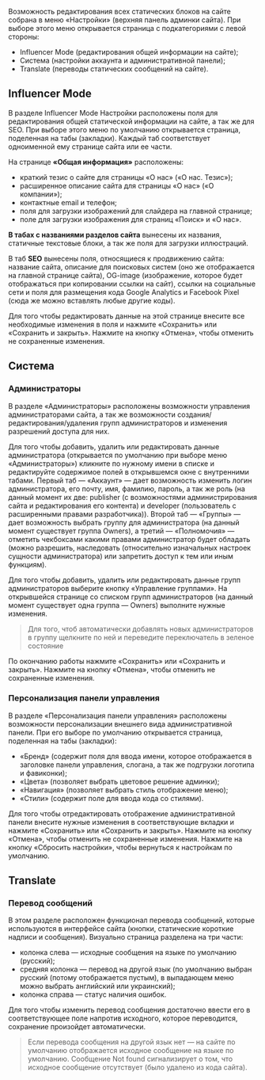 Возможность редактирования всех статических блоков на сайте собрана в меню «Настройки» (верхняя панель админки сайта). При выборе этого меню открывается страница с подкатегориями с левой стороны:

- Influencer Mode (редактирования общей информации на сайте);
- Система (настройки аккаунта и административной панели);
- Translate (переводы статических сообщений на сайте).

## Influencer Mode

В разделе Influencer Mode Настройки расположены поля для редактирования общей статической информации на сайте, а так же для SEO. При выборе этого меню по умолчанию открывается страница, поделенная на табы (закладки). Каждый таб соответствует одноименной ему странице сайта или ее части. 

На странице **«Общая информация»** расположены:
- краткий тезис о сайте для страницы «О нас» («О нас. Тезис»);
- расширенное описание сайта для страницы «О нас» («О компании»);
- контактные email и телефон;
- поля для загрузки изображений для слайдера на главной странице;
- поле для загрузки изображения для страниц «Поиск» и «О нас».

**В табах с названиями разделов сайта** вынесены их названия, статичные текстовые блоки, а так же поля для загрузки иллюстраций.

В таб **SEO** вынесены поля, относящиеся к продвижению сайта: название сайта, описание для поисковых систем (оно же отображается на главной странице сайта), OG-image (изображение, которое будет отображаться при копировании ссылки на сайт), ссылки на социальные сети и поля для размещения кода Google Analytics и Facebook Pixel (сюда же можно вставлять любые другие коды).

Для того чтобы редактировать данные на этой странице внесите все необходимые изменения в поля и нажмите «Сохранить» или «Сохранить и закрыть». Нажмите на кнопку «Отмена», чтобы отменить не сохраненные изменения.

## Система

### Администраторы

В разделе «Администраторы» расположены возможности управления администраторами сайта, а так же возможности создания/редактирования/удаления групп администраторов и изменения разрешений доступа для них.

Для того чтобы добавить, удалить или редактировать данные администратора (открывается по умолчанию при выборе меню «Администраторы»)  кликните по нужному имени в списке и редактируйте содержимое полей в открывшемся окне с внутренними табами. Первый таб — «Аккаунт» — дает возможность изменить логин администратора, его почту, имя, фамилию, пароль, а так же роль (на данный момент их две: publisher (с возможностями администрирования сайта и редактирования его контента) и developer (пользователь с расширенными правами разработчика)). Второй таб — «Группы» — дает возможность выбрать группу для администратора (на данный момент существует группа Owners), а третий — «Полномочия» — отметить чекбоксами какими правами администратор будет обладать (можно разрешить, наследовать (относительно изначальных настроек сущности администратора) или запретить доступ к тем или иным функциям).

Для того чтобы добавить, удалить или редактировать данные групп администраторов выберите кнопку «Управление группами». На открывшейся странице со списком групп администраторов (на данный момент существует одна группа —  Owners) выполните нужные изменения. 

> Для того, чтоб автоматически добавлять новых администраторов в группу щелкните по ней и переведите переключатель в зеленое состояние

По окончанию работы нажмите «Сохранить» или «Сохранить и закрыть». Нажмите на кнопку «Отмена», чтобы отменить не сохраненные изменения.

### Персонализация панели управления

В разделе «Персонализация панели управления» расположены возможности персонализации внешнего вида административной панели. При его выборе по умолчанию открывается страница, поделенная на табы (закладки):
- «Бренд» (содержит поля для ввода имени, которое отображается в заголовке панели управления, слогана, а так же подгрузки логотипа и фавиконки);
- «Цвета» (позволяет выбрать цветовое решение админки);
- «Навигация» (позволяет выбрать стиль отображение меню);
- «Стили» (содержит поле для ввода кода со стилями).

Для того чтобы отредактировать отображение административной панели внесите нужные изменения в соответствующие вкладки и нажмите «Сохранить» или «Сохранить и закрыть». Нажмите на кнопку «Отмена», чтобы отменить не сохраненные изменения. Нажмите на кнопку «Сбросить настройки», чтобы вернуться к настройкам по умолчанию.

## Translate
### Перевод сообщений

В этом разделе расположен функционал перевода сообщений, которые используются в интерфейсе сайта (кнопки, статические короткие надписи и сообщения). Визуально страница разделена на три части: 
- колонка слева — исходные сообщения на языке по умолчанию (русский);
- средняя колонка — перевод на другой язык (по умолчанию выбран русский (потому отображается пустым), в выпадающем меню можно выбрать английский или украинский);
- колонка справа — статус наличия ошибок.

Для того чтобы изменить перевод сообщения достаточно ввести его в соответствующее поле напротив исходного, которое переводится, сохранение произойдет автоматически.

> Если перевода сообщения на другой язык нет — на сайте по умолчанию отображается исходное сообщение на языке по умолчанию. Сообщение Not found сигнализирует о том, что исходное сообщение отсутствует (было удалено из кода сайта).

 

